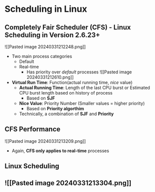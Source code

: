 # Scheduling in Linux
## Completely Fair Scheduler (CFS) - Linux Scheduling in Version 2.6.23+
![[Pasted image 20240331212248.png]]
- Two main process categories
	- Default
	- Real-time
		- Has priority over *default* processes
![[Pasted image 20240331212610.png]]
- **Virtual Run Time**: Function(actual running time, *nice* value)
	- **Actual Running Time**: Length of the last CPU burst or Estimated CPU burst length based on history of process
		- Based on **SJF**
	- **Nice Value**: Priority Number (Smaller values = higher priority)
		- Based on **Priority algorthim**
	- Technically, a combination of **SJF** and **Priority**

## CFS Performance
![[Pasted image 20240331213209.png]]
- Again, **CFS only applies to real-time** processes
## Linux Scheduling
![[Pasted image 20240331213304.png]]
- 